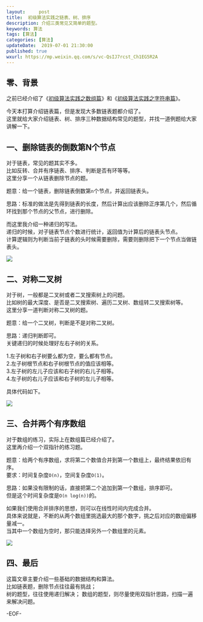 ```yaml
---   
layout:     post  
title:  初级算法实践之链表、树、排序  
description: 介绍三类常见又简单的题型。  
keywords: 算法  
tags: [算法]    
categories: [算法]  
updateDate:  2019-07-01 21:30:00  
published: true  
wxurl: https://mp.weixin.qq.com/s/vc-QsIJ7rcst_Ch1EG5R2A  
---  
```



## 零、背景  


之前已经介绍了《[初级算法实践之数组篇](https://mp.weixin.qq.com/s/vc-QsIJ7rcst_Ch1EG5R2A)》和《[初级算法实践之字符串篇](https://mp.weixin.qq.com/s/BSXZoPJtYuiXk28o5zsGuQ)》。  


今天本打算介绍链表篇，但是发现大多数链表题都介绍了。  
这里就给大家介绍链表、树、排序三种数据结构常见的题型，并找一道例题给大家讲解一下。  



## 一、删除链表的倒数第N个节点  


对于链表，常见的题其实不多。  
比如反转、合并有序链表、排序、判断是否有环等等。  
这里分享一个从链表删除节点的题。  


题意：给一个链表，删除链表倒数第`n`个节点，并返回链表头。  


思路：标准的做法是先得到链表的长度，然后计算出应该删除正序第几个，然后循环找到那个节点的父节点，进行删除。  


而这里我介绍一种递归的写法。  
递归的时候，对子链表节点个数进行统计，返回值为计算后的链表头节点。  
计算逻辑则为判断当前子链表的头时候需要删除，需要则删除把下一个节点当做链表头。  


![](https://res2019.tiankonguse.com/images/2019/07/02/001.png)


## 二、对称二叉树  


对于树，一般都是二叉树或者二叉搜索树上的问题。  
比如树的最大深度、是否是二叉搜索树、遍历二叉树、数组转二叉搜索树等。  
这里分享一道判断对称二叉树的题。  


题意：给一个二叉树，判断是不是对称二叉树。  


思路：递归判断即可。  
关键递归的时候处理好左右子树的关系。  


1.左子树和右子树要么都为空，要么都有节点。  
2.左子树根节点和右子树根节点的值应该相等。  
3.左子树的左儿子应该和右子树的右儿子相等。  
4.左子树的右儿子应该和右子树的左儿子相等。  


具体代码如下。  


![](https://res2019.tiankonguse.com/images/2019/07/02/002.png)


## 三、合并两个有序数组  


对于数组的练习，实际上在数组篇已经介绍了。  
这里再介绍一个双指针的练习题。  


题意：给两个有序数组，求将第二个数值合并到第一个数组上，最终结果依旧有序。  
要求：时间复杂度`O(n)`，空间复杂度`O(1)`。  


思路：如果没有限制的话，直接把第二个追加到第一个数组，排序即可。  
但是这个时间复杂度是`O(n log(n))`的。  


如果我们使用合并排序的思想，则可以在线性时间内完成合并。  
具体来说就是，不断的从两个数组里挑选最大的那个数字，挑之后对应的数组偏移量减一。  
当其中一个数组为空时，那只能选择另外一个数组里的元素。  


![](https://res2019.tiankonguse.com/images/2019/07/02/003.png)


## 四、最后  


这篇文章主要介绍一些基础的数据结构和算法。  
比如链表题，删除节点往往最有挑战；  
树的题型，往往使用递归解决；
数组的题型，则尽量使用双指针思路，扫描一遍来解决问题。  



-EOF-  

